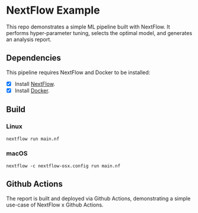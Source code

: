 # NextFlow Example
This repo demonstrates a simple ML pipeline built with NextFlow. It performs hyper-parameter
tuning, selects the optimal model, and generates an analysis report.

## Dependencies
This pipeline requires NextFlow and Docker to be installed:
- [x] Install [NextFlow](https://www.nextflow.io/docs/latest/getstarted.html#installation).
- [x] Install [Docker](https://www.docker.com/products/docker-desktop/).

## Build

### Linux
```shell
nextflow run main.nf
```

### macOS
```shell
nextflow -c nextflow-osx.config run main.nf
```

## Github Actions
The report is built and deployed via Github Actions, demonstrating a simple use-case of
NextFlow x Github Actions.

